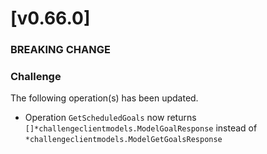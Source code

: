 # [v0.66.0]

### BREAKING CHANGE

### Challenge

The following operation(s) has been updated.

- Operation `GetScheduledGoals` now returns `[]*challengeclientmodels.ModelGoalResponse` instead of `*challengeclientmodels.ModelGetGoalsResponse`
